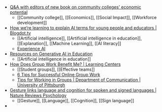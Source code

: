 - [Q&A with editors of new book on community colleges' economic potential](https://www.insidehighered.com/news/institutions/community-colleges/2023/06/14/qa-editors-new-book-community-colleges-economic)
	- [[Community college]], [[Economics]], [[Social Impact]], [[Workforce development]]
- [How we’re learning to explain AI terms for young people and educators | Blogdot.tv](https://www.blogdot.tv/how-were-learning-to-explain-ai-terms-for-young-people-and-educators/)
	- [[Artificial intelligence]], [[Artificial intelligence in education]], [[Explanation]], [[Machine Learning]], [[AI literacy]]
	- [Experience AI](https://experience-ai.org/)
- [Resources on Generative AI in Education](https://www.pensandpixels.org/resources.html)
	- [[Artificial intelligence in education]]
- [How Does Group Work Benefit Me? | Learning Centers](https://rlc.rutgers.edu/node/469)
	- [[Student groups]], [[Effective teams]]
	- [6 Tips for Successful Online Group Work](https://learnmore.uncg.edu/blog/6-tips-for-successful-group-work-as-an-online-student)
	- [Tips for Working in Groups | Department of Communication | University of Pittsburgh](https://www.comm.pitt.edu/tips-working-groups)
- [Gesture links language and cognition for spoken and signed languages | Nature Reviews Psychology](https://www.nature.com/articles/s44159-023-00186-9)
	- [[Gesture]], [[Language]], [[Cognition]], [[Sign language]]
-